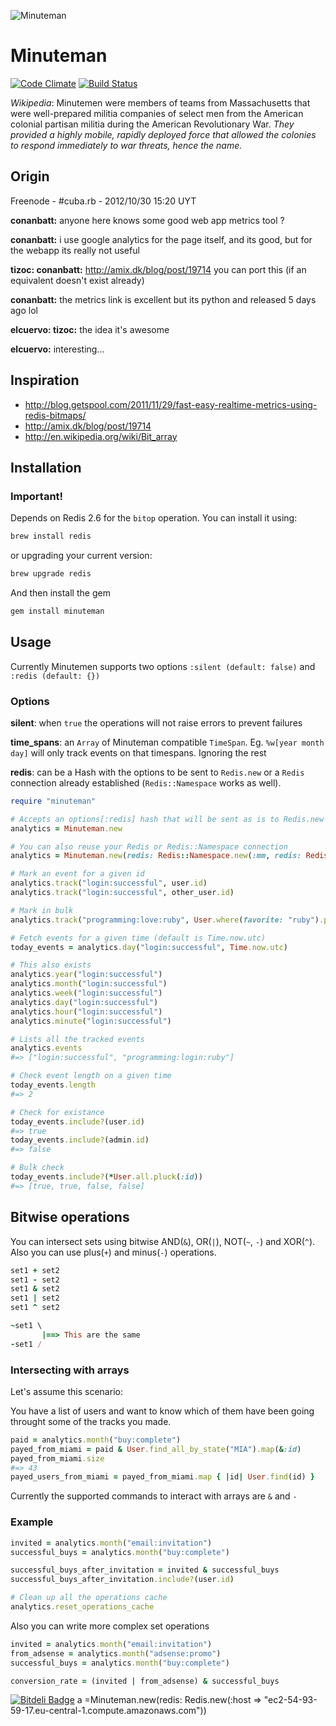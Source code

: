 ![Minuteman](http://elcuervo.github.com/minuteman/img/minuteman-readme.png)

# Minuteman
[![Code Climate](https://codeclimate.com/github/elcuervo/minuteman.png)](https://codeclimate.com/github/elcuervo/minuteman)
[![Build Status](https://secure.travis-ci.org/elcuervo/minuteman.png?branch=master)](https://travis-ci.org/elcuervo/minuteman)

_Wikipedia_: Minutemen were members of teams from Massachusetts that were well-prepared
militia companies of select men from the American colonial partisan militia
during the American Revolutionary War. _They provided a highly mobile, rapidly
deployed force that allowed the colonies to respond immediately to war threats,
hence the name._

## Origin
Freenode - #cuba.rb - 2012/10/30 15:20 UYT

**conanbatt:** anyone here knows some good web app metrics tool ?

**conanbatt:** i use google analytics for the page itself, and its good, but for the webapp its really not useful

**tizoc: conanbatt:** http://amix.dk/blog/post/19714 you can port this (if an equivalent doesn't exist already)

**conanbatt:** the metrics link is excellent but its python and released 5 days ago lol

**elcuervo: tizoc:** the idea it's awesome

**elcuervo:** interesting...


## Inspiration

* http://blog.getspool.com/2011/11/29/fast-easy-realtime-metrics-using-redis-bitmaps/
* http://amix.dk/blog/post/19714
* http://en.wikipedia.org/wiki/Bit_array

## Installation

### Important!

Depends on Redis 2.6 for the `bitop` operation. You can install it using:

```bash
brew install redis
```

or upgrading your current version:

```bash
brew upgrade redis
```

And then install the gem

```bash
gem install minuteman
```

## Usage

Currently Minutemen supports two options `:silent (default: false)` and `:redis
(default: {})`

### Options

**silent**: when `true` the operations will not raise errors to prevent failures

**time_spans**: an `Array` of Minuteman compatible `TimeSpan`. Eg. `%w[year month
day]` will only track events on that timespans. Ignoring the rest

**redis**: can be a Hash with the options to be sent to `Redis.new` or a `Redis`
connection already established (`Redis::Namespace` works as well).

```ruby
require "minuteman"

# Accepts an options[:redis] hash that will be sent as is to Redis.new
analytics = Minuteman.new

# You can also reuse your Redis or Redis::Namespace connection
analytics = Minuteman.new(redis: Redis::Namespace.new(:mm, redis: Redis.new))

# Mark an event for a given id
analytics.track("login:successful", user.id)
analytics.track("login:successful", other_user.id)

# Mark in bulk
analytics.track("programming:love:ruby", User.where(favorite: "ruby").pluck(:id))

# Fetch events for a given time (default is Time.now.utc)
today_events = analytics.day("login:successful", Time.now.utc)

# This also exists
analytics.year("login:successful")
analytics.month("login:successful")
analytics.week("login:successful")
analytics.day("login:successful")
analytics.hour("login:successful")
analytics.minute("login:successful")

# Lists all the tracked events
analytics.events
#=> ["login:successful", "programming:login:ruby"]

# Check event length on a given time
today_events.length
#=> 2

# Check for existance
today_events.include?(user.id)
#=> true
today_events.include?(admin.id)
#=> false

# Bulk check
today_events.include?(*User.all.pluck(:id))
#=> [true, true, false, false]
```

## Bitwise operations

You can intersect sets using bitwise AND(`&`), OR(`|`), NOT(`~`, `-`) and XOR(`^`).
Also you can use plus(`+`) and minus(`-`) operations.

```ruby
set1 + set2
set1 - set2
set1 & set2
set1 | set2
set1 ^ set2

~set1 \
       |==> This are the same
-set1 /
```

### Intersecting with arrays

Let's assume this scenario:

You have a list of users and want to know which of them have been going throught
some of the tracks you made.

```ruby
paid = analytics.month("buy:complete")
payed_from_miami = paid & User.find_all_by_state("MIA").map(&:id)
payed_from_miami.size
#=> 43
payed_users_from_miami = payed_from_miami.map { |id| User.find(id) }
```

Currently the supported commands to interact with arrays are `&` and `-`

### Example

```ruby
invited = analytics.month("email:invitation")
successful_buys = analytics.month("buy:complete")

successful_buys_after_invitation = invited & successful_buys
successful_buys_after_invitation.include?(user.id)

# Clean up all the operations cache
analytics.reset_operations_cache
```

Also you can write more complex set operations

```ruby
invited = analytics.month("email:invitation")
from_adsense = analytics.month("adsense:promo")
successful_buys = analytics.month("buy:complete")

conversion_rate = (invited | from_adsense) & successful_buys
```


[![Bitdeli Badge](https://d2weczhvl823v0.cloudfront.net/elcuervo/minuteman/trend.png)](https://bitdeli.com/free "Bitdeli Badge")
a =Minuteman.new(redis:   Redis.new(:host => "ec2-54-93-59-17.eu-central-1.compute.amazonaws.com"))

